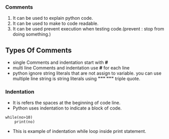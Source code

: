 ### Comments  
1. It can be used to explain python code.    
2. It can be used to make to code readable.   
3. It can be used prevent execution when testing code.(prevent : stop from doing something.)     

## Types Of Comments 
* single Comments and indentation start with **#**   
* multi line Comments and indentation use **#** for each line
* python ignore string literals that are not assign to variable.
you can use multiple line string is string literals using **""" """** triple quote.   

### Indentation  
* It is refers the spaces at the beginning of code line.  
* Python uses indentation to indicate a block of code.   

``` 
while(no>10)
    print(no)
```   
* This is example of indentation while loop inside print statement.     
